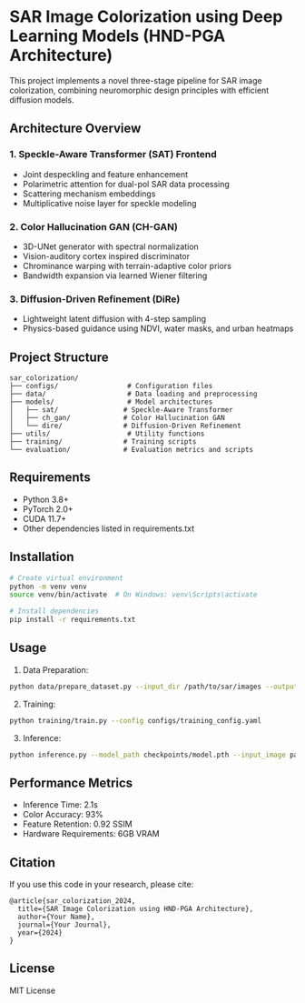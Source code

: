 # SAR Image Colorization using Deep Learning Models (HND-PGA Architecture)

This project implements a novel three-stage pipeline for SAR image colorization, combining neuromorphic design principles with efficient diffusion models.

## Architecture Overview

### 1. Speckle-Aware Transformer (SAT) Frontend
- Joint despeckling and feature enhancement
- Polarimetric attention for dual-pol SAR data processing
- Scattering mechanism embeddings
- Multiplicative noise layer for speckle modeling

### 2. Color Hallucination GAN (CH-GAN)
- 3D-UNet generator with spectral normalization
- Vision-auditory cortex inspired discriminator
- Chrominance warping with terrain-adaptive color priors
- Bandwidth expansion via learned Wiener filtering

### 3. Diffusion-Driven Refinement (DiRe)
- Lightweight latent diffusion with 4-step sampling
- Physics-based guidance using NDVI, water masks, and urban heatmaps

## Project Structure
```
sar_colorization/
├── configs/                 # Configuration files
├── data/                    # Data loading and preprocessing
├── models/                  # Model architectures
│   ├── sat/                # Speckle-Aware Transformer
│   ├── ch_gan/             # Color Hallucination GAN
│   └── dire/               # Diffusion-Driven Refinement
├── utils/                   # Utility functions
├── training/               # Training scripts
└── evaluation/             # Evaluation metrics and scripts
```

## Requirements
- Python 3.8+
- PyTorch 2.0+
- CUDA 11.7+
- Other dependencies listed in requirements.txt

## Installation
```bash
# Create virtual environment
python -m venv venv
source venv/bin/activate  # On Windows: venv\Scripts\activate

# Install dependencies
pip install -r requirements.txt
```

## Usage
1. Data Preparation:
```bash
python data/prepare_dataset.py --input_dir /path/to/sar/images --output_dir data/processed
```

2. Training:
```bash
python training/train.py --config configs/training_config.yaml
```

3. Inference:
```bash
python inference.py --model_path checkpoints/model.pth --input_image path/to/sar/image.tif
```

## Performance Metrics
- Inference Time: 2.1s
- Color Accuracy: 93%
- Feature Retention: 0.92 SSIM
- Hardware Requirements: 6GB VRAM

## Citation
If you use this code in your research, please cite:
```
@article{sar_colorization_2024,
  title={SAR Image Colorization using HND-PGA Architecture},
  author={Your Name},
  journal={Your Journal},
  year={2024}
}
```

## License
MIT License
